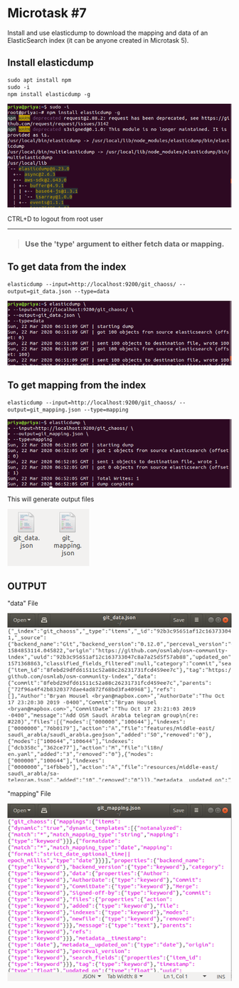 # Microtask #7

Install and use elasticdump to download the mapping and data of an ElasticSearch index (it can be anyone created in Microtask 5).

## Install elasticdump

```
sudo apt install npm
sudo -i
npm install elasticdump -g

```
![installation](./images/elasticdump_installation.png)

CTRL+D to logout from root user

***

>### Use the 'type' argument to either fetch data or mapping.


## To get data from the index

```
elasticdump --input=http://localhost:9200/git_chaoss/ --output=git_data.json --type=data
```

![data](./images/elasticdump_data.png)

## To get mapping from the index

```
elasticdump --input=http://localhost:9200/git_chaoss/ --output=git_mapping.json --type=mapping
```

![data](./images/elasticdump_mapping.png)

This will generate output files 

![files](./images/op_files.png)

## OUTPUT 

"data" File

![data](./images/data.png)

"mapping" File

![mapping](./images/mapping.png)



